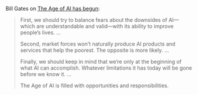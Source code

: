 ---
---

Bill Gates on [The Age of AI has begun](https://www.gatesnotes.com/The-Age-of-AI-Has-Begun):

> First, we should try to balance fears about the downsides of AI—which are understandable and valid—with its ability to improve people’s lives. …
>  
> Second, market forces won’t naturally produce AI products and services that help the poorest. The opposite is more likely. …
>  
> Finally, we should keep in mind that we’re only at the beginning of what AI can accomplish. Whatever limitations it has today will be gone before we know it. …
>
> The Age of AI is filled with opportunities and responsibilities.
